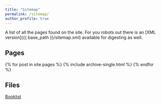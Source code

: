 ```yaml
---
title: "Sitemap"
permalink: /sitemap/
author_profile: true
---
```


A list of all the pages found on the site. For you robots out there is an [XML version]({{ base_path }}/sitemap.xml) available for digesting as well.

<h2>Pages</h2>
{% for post in site.pages %}
  {% include archive-single.html %}
{% endfor %}

<h2>Files</h2>
<a href="http://www.antoinesoetewey.com/files/booklist.html" target="_blank">Booklist</a>